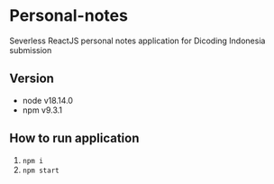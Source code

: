 # Personal-notes
Severless ReactJS personal notes application for Dicoding Indonesia submission

## Version
- node v18.14.0
- npm v9.3.1


## How to run application
1. `npm i`
2. `npm start`
